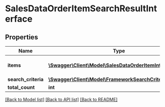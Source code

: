 # SalesDataOrderItemSearchResultInterface

## Properties
Name | Type | Description | Notes
------------ | ------------- | ------------- | -------------
**items** | [**\Swagger\Client\Model\SalesDataOrderItemInterface[]**](SalesDataOrderItemInterface.md) | Array of collection items. | 
**search_criteria** | [**\Swagger\Client\Model\FrameworkSearchCriteriaInterface**](FrameworkSearchCriteriaInterface.md) |  | 
**total_count** | **int** | Total count. | 

[[Back to Model list]](../README.md#documentation-for-models) [[Back to API list]](../README.md#documentation-for-api-endpoints) [[Back to README]](../README.md)


